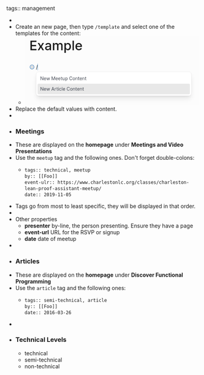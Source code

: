 tags:: management

-
- Create an new page, then type `/template` and select one of the templates for the content:
	- ![Content-Creation-template-example.png](../assets/Content-Creation-template-example_1729265725952_0.png)
- Replace the default values with content.
-
- ### Meetings
- These are displayed on the **homepage** under **Meetings and Video Presentations**
- Use the `meetup` tag and the following ones.  Don't forget double-colons:
	- ```
	  tags:: technical, meetup
	  by:: [[Foo]]
	  event-ulr:: https://www.charlestonlc.org/classes/charleston-lean-proof-assistant-meetup/
	  date:: 2019-11-05
	  ```
- Tags go from most to least specific, they will be displayed in that order.
-
- Other properties
	- **presenter** by-line, the person presenting.  Ensure they have a page
	- **event-url** URL for the RSVP or signup
	- **date** date of meetup
-
- ### Articles
- These are displayed on the **homepage** under **Discover Functional Programming**
- Use the `article` tag and the following ones:
	- ```
	  tags:: semi-technical, article
	  by:: [[Foo]]
	  date:: 2016-03-26
	  ```
-
- ### Technical Levels
	- technical
	- semi-technical
	- non-technical